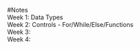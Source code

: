 #Notes <br />
Week 1: Data Types <br />
Week 2: Controls - For/While/Else/Functions <br />
Week 3: <br />Week 4: <br />
